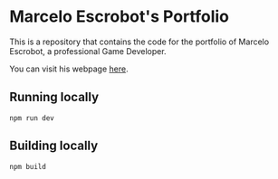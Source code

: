 # Marcelo Escrobot's Portfolio

This is a repository that contains the code for the portfolio of Marcelo Escrobot, a professional Game Developer.

You can visit his webpage [here](https://portfolio-marcelo-escrobot.web.app/).

## Running locally

``
  npm run dev
``

## Building locally

``
  npm build
``